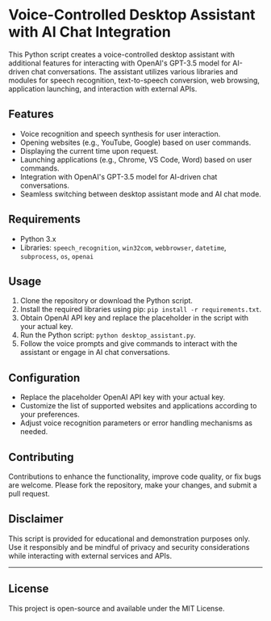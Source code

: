 # Voice-Controlled Desktop Assistant with AI Chat Integration

This Python script creates a voice-controlled desktop assistant with additional features for interacting with OpenAI's GPT-3.5 model for AI-driven chat conversations. The assistant utilizes various libraries and modules for speech recognition, text-to-speech conversion, web browsing, application launching, and interaction with external APIs.

## Features

- Voice recognition and speech synthesis for user interaction.
- Opening websites (e.g., YouTube, Google) based on user commands.
- Displaying the current time upon request.
- Launching applications (e.g., Chrome, VS Code, Word) based on user commands.
- Integration with OpenAI's GPT-3.5 model for AI-driven chat conversations.
- Seamless switching between desktop assistant mode and AI chat mode.

## Requirements

- Python 3.x
- Libraries: `speech_recognition`, `win32com`, `webbrowser`, `datetime`, `subprocess`, `os`, `openai`

## Usage

1. Clone the repository or download the Python script.
2. Install the required libraries using pip: `pip install -r requirements.txt`.
3. Obtain OpenAI API key and replace the placeholder in the script with your actual key.
4. Run the Python script: `python desktop_assistant.py`.
5. Follow the voice prompts and give commands to interact with the assistant or engage in AI chat conversations.

## Configuration

- Replace the placeholder OpenAI API key with your actual key.
- Customize the list of supported websites and applications according to your preferences.
- Adjust voice recognition parameters or error handling mechanisms as needed.

## Contributing

Contributions to enhance the functionality, improve code quality, or fix bugs are welcome. Please fork the repository, make your changes, and submit a pull request.

## Disclaimer

This script is provided for educational and demonstration purposes only. Use it responsibly and be mindful of privacy and security considerations while interacting with external services and APIs.

---

## License
This project is open-source and available under the MIT License.
